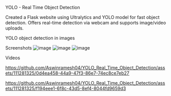 YOLO - Real Time Object Detection

Created a Flask website using Ultralytics and YOLO model for fast object detection.
Offers real-time detection via webcam and supports image/video uploads.

YOLO object detection in images

Screenshots
![image](https://github.com/Aswinramesh04/YOLO_Real_Time_Object_Detection/assets/111281325/b9d0502d-6423-4c75-bb13-92312d78c76f)
![image](https://github.com/Aswinramesh04/YOLO_Real_Time_Object_Detection/assets/111281325/77d28b51-27a9-4a51-9447-0b7d171b55b4)
![image](https://github.com/Aswinramesh04/YOLO_Real_Time_Object_Detection/assets/111281325/c3811356-f53e-4c68-8e86-269299880fa8)

Videos



https://github.com/Aswinramesh04/YOLO_Real_Time_Object_Detection/assets/111281325/0d4ea458-44a9-47f3-86e7-74ec8ce7eb27



https://github.com/Aswinramesh04/YOLO_Real_Time_Object_Detection/assets/111281325/f194eee1-6f8c-43d5-8ef4-8044fd9659d3



